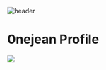 ![header](https://capsule-render.vercel.app/api?type=transparent&fontcolor=000000&height=100&section=header&text=Hi%20there&fontSize=30&fontAlign=10)

# 0nejean Profile

<img src="https://img.shields.io/badge/html5-E34F26?style=flat&logo=html5&logoColor=white"/>


<!--
**0nejean/0nejean** is a ✨ _special_ ✨ repository because its `README.md` (this file) appears on your GitHub profile.

Here are some ideas to get you started:

- 🔭 I’m currently working on ...
- 🌱 I’m currently learning ...
- 👯 I’m looking to collaborate on ...
- 🤔 I’m looking for help with ...
- 💬 Ask me about ...
- 📫 How to reach me: ...
- 😄 Pronouns: ...
- ⚡ Fun fact: ...
-->
